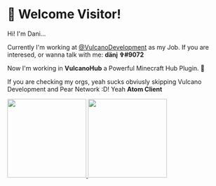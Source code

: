 # 👋 Welcome Visitor!

Hi! I'm Dani... 

Currently I'm working at [@VulcanoDevelopment](https://github.com/VulcanoDevelopment) as my Job.
If you are interesed, or wanna talk with me: **dänį ✞#9072**

Now I'm working in **VulcanoHub** a Powerful Minecraft Hub Plugin. 🌋

If you are checking my orgs, yeah sucks obviusly skipping Vulcano Development and Pear Network :D! Yeah **Atom Client**


<p align="left">
<a href="https://github.com/Dani-error">
  <img height="180em" src="https://github-readme-stats.vercel.app/api/?username=Dani-error&count_private=true&show_icons=true"/>
  <img height="180em" src="https://github-readme-stats.vercel.app/api/top-langs/?username=Dani-error&layout=compact&langs_count=8&hide=HCL"/>
</a>
</p>
